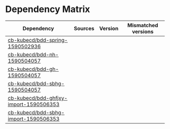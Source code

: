 # Dependency Matrix

Dependency | Sources | Version | Mismatched versions
---------- | ------- | ------- | -------------------
[cb-kubecd/bdd-spring-1590502936](https://github.com/cb-kubecd/bdd-spring-1590502936.git) |  | []() | 
[cb-kubecd/bdd-nh-1590504057](https://github.com/cb-kubecd/bdd-nh-1590504057.git) |  | []() | 
[cb-kubecd/bdd-gh-1590504057](https://github.com/cb-kubecd/bdd-gh-1590504057.git) |  | []() | 
[cb-kubecd/bdd-sbhg-1590504057](https://github.com/cb-kubecd/bdd-sbhg-1590504057.git) |  | []() | 
[cb-kubecd/bdd-ghfjxy-import-1590506353](https://github.com/cb-kubecd/bdd-ghfjxy-import-1590506353.git) |  | []() | 
[cb-kubecd/bdd-sbhg-import-1590506353](https://github.com/cb-kubecd/bdd-sbhg-import-1590506353.git) |  | []() | 
